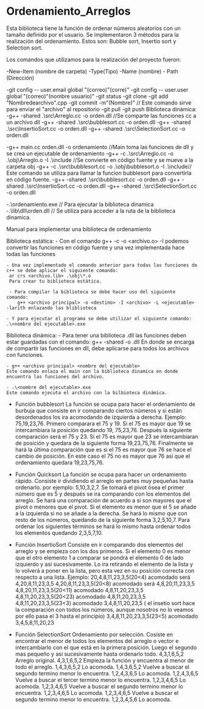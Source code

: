 # Ordenamiento_Arreglos
Esta biblioteca tiene la función de ordenar números aleatorios con un tamaño definido por el usuario.
Se implementaron 3 métodos para la realización del ordenamiento.
Estos son: Bubble sort, Insertio sort y Selection sort.







Los comandos que utilizamos para la realización del proyecto fueron:

-New-Item (nombre de carpeta) -Type(Tipo) -Name (nombre) - Path (Dirección)

-git config -- user.email global "(correo)"(corre)"
-git config -- user.user global "(correo)"(nombre usuario)"
-git status 
-git clone
-git add "Nombredearchivo".cpp 
-git  commit -m"(Nombre)" // Este comando sirve para enviar el "archivo" al repositorio
-git pull
-git push
Biblioteca dinámica:
-g++ -shared .\src\Arreglo.cc -o orden.dll //Se comparte las funciones cc a un archivo dll
-g++ -shared .\src\bubblesort.cc -o orden.dll
-g++ -shared .\src\InsertioSort.cc -o orden.dll
-g++ -shared .\src\SelectionSort.cc -o orden.dll

-g++ main.cc orden.dll -o ordenamiento //Main toma las funciones de dll y se crea un ejecutable de ordenamiento
-g++ -c .\src\Arreglo.cc -o .\obj\Arreglo.o -I .\include //Se convierte en código fuente y se mueve a la carpeta obj
-g++ -c .\src\bubblesort.cc -o .\obj\bubblesort.o -I .\include// Este comando se utiliza para llamar la funcion bubblesort para convertirla en código fuente.
-g++ -shared .\src\bubblesort.cc -o orden.dll
-g++ -shared .\src\InsertioSort.cc -o orden.dll
-g++ -shared .\src\SelectionSort.cc -o orden.dll

-.\ordenamiento.exe  // Para ejecutar la biblioteca dinamica
-.\lib\dll\orden.dll // Se utiliza para acceder a la ruta de la biblioteca dinamica.

Manual para implementar una biblioteca de ordenamiento

Biblioteca estática:
    - Con el comando g++ -c <archivo> -o <archivo.o> -I <ruta> podemos convertir las funciones en código fuente y una vez implementada hace todas las funciones
     
    - Una vez implementado el comando anterior para todas las funciones de c++ se debe aplicar el siguiente comando:
     ar crs <archivo.lib> .\obj\*.o 
     Para crear tu biblioteca estática.

     - Para compilar la biblioteca se debe hacer uso del siguiente comando:
        g++ <archivo principal> -o <destino> -I <archivo> -L <ejecutable> -larith enlazando las bliblioteca

    - Y para ejecutar el programa se debe utilizar el siguiente comando:
    .\<nombre del ejecutable>.exe
     
Biblioteca dinámica:
    - Para tener una biblioteca .dll las funciones deben estar guardadas con el comando:
      g++ -shared <archivo> -o <nombre>.dll
    En donde se encarga de compartir las funciones en dll, debe aplicarse para todos los archivos con funciones.

    - g++ <archivo principal> <nombre del ejecutable>
    Este comando enlaza el main con la biblioteca dinamica en donde encuentra las funciones del archivo.

    - .\<nombre del ejecutable>.exe 
    Este comando ejecuta el archivo con la bilbioteca dinámica.
    
- Función bubblesort
    La función se ocupa para hacer el ordenamiento de burbuja que consiste en ir comparando ciertos números y si están desordenados los ira acomodando de izquierda a derecha. 
    Ejemplo: 75,19,23,76.
    Primero comparara el 75 y 19. Si el 75 es mayor que 19 se intercambiara la posición quedando 19, 75,23,76. Después la siguiente comparación será el 75 y 23. Si el 75 es mayor que 23 se intercambiaran de posición y quedara de la siguiente forma 19,23,75,76. Finalmente se hará la última comparación que es si el 75 es mayor que 76 se hace el cambio de posición. En este caso el 75 no es mayor que 76 así que el ordenamiento quedara 19,23,75,76.

- Función Quicksort
    La función se ocupa para hacer un ordenamiento rápido. Consiste ir dividiendo el arreglo en partes muy pequeñas hasta ordenarlo. por ejemplo: 5,10,3,2,7.
    Se tomará el pivot ósea el primer número que es 5 y después se ira comparando con los elementos del arreglo. Se hará una comparación de acuerdo a si son mayores que el pivot o menores que el pivot. Si el elemento es menor que el 5 se añade a la izquierda  si no se añade a la derecha. Se hará lo mismo que con resto de los números, quedando de la siguiente forma 3,2,5,10,7. Para ordenar los siguientes términos se hará lo mismo hasta ordenar todos los elementos quedando 2,3,5,7,10.

- Función InsertioSort
    Consiste en ir comparando dos elementos del arreglo y se empieza con los dos primeros. Si el elemento 0 es menor que el otro elemento 1 a comparar se pondrá  el elemento 0 de lado izquierdo y así sucesivamente.  Lo ira retirando el elemento de la lista y lo volverá a poner en la lista, pero esta vez en su posición correcta con respecto a una lista.
    Ejemplo:
    20,4,8,11,23,3,5(20<4) acomodado será 4,20,8,11,23,3,5 
    4,20,8,11,23,3,5(20<8) acomodado será 4,8,20,11,23,3,5
    4,8,20,11,23,3,5(20<11) acomodado 4,8,11,20,23,3,5
    4,8,11,20,23,3,5(20<23) acomodado 4,8,11,20,23,3,5
    4,8,11,20,23,3,5(23<3) acomodado 3,4,8,11,20,23,5 ( el insetio sort hace la comparación con todos los números, aunque nosotros no lo veamos por ello pasa el 3 hasta el principio)
    3,4,8,11,20,23,3,5(23<5) acomodado 3,4,5,8,11,20,23

- Función SelectionSort
    Ordenamiento por selección. Cosiste en encontrar el menor de todos los elementos del arreglo o vector e intercambiarlo con el que está en la primera posición. Luego el segundo mas pequeño y así sucesivamente hasta ordenarlo todo.
    4,3,1,6,5,2   Arreglo original.
    4,3,1,6,5,2   Empieza la función y encuentra al menor de todo el arreglo.
    1,4,3,6,5,2   Lo acomoda.
    1,4,3,6,5,2   Vuelve a buscar el segundo termino menor lo encuentra.
    1,2,4,3,6,5   Lo acomoda.
    1,2,4,3,6,5   Vuelve a buscar el tercer termino menor lo encuentra.
    1,2,3,4,6,5   Lo acomoda.
    1,2,3,4,6,5   Vuelve a buscar el segundo termino menor lo encuentra.
    1,2,3,4,6,5    Lo acomoda.
    1,2,3,4,6,5   Vuelve a buscar el segundo termino menor lo encuentra.
    1,2,3,4,5,6    Lo acomoda.    
